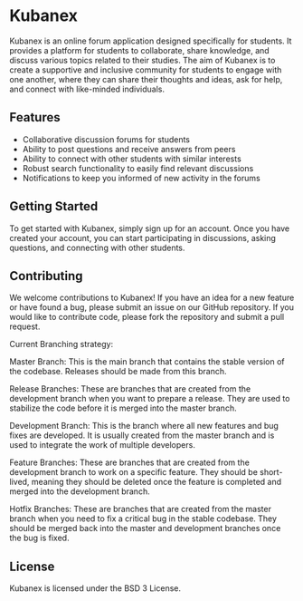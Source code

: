 # Kubanex

Kubanex is an online forum application designed specifically for students. It provides a platform for students to collaborate, share knowledge, and discuss various topics related to their studies. The aim of Kubanex is to create a supportive and inclusive community for students to engage with one another, where they can share their thoughts and ideas, ask for help, and connect with like-minded individuals.

## Features

- Collaborative discussion forums for students
- Ability to post questions and receive answers from peers
- Ability to connect with other students with similar interests
- Robust search functionality to easily find relevant discussions
- Notifications to keep you informed of new activity in the forums

## Getting Started

To get started with Kubanex, simply sign up for an account. Once you have created your account, you can start participating in discussions, asking questions, and connecting with other students.

## Contributing

We welcome contributions to Kubanex! If you have an idea for a new feature or have found a bug, please submit an issue on our GitHub repository. If you would like to contribute code, please fork the repository and submit a pull request.

Current Branching strategy:

Master Branch: This is the main branch that contains the stable version of the codebase. Releases should be made from this branch.

Release Branches: These are branches that are created from the development branch when you want to prepare a release. They are used to stabilize the code before it is merged into the master branch.

Development Branch: This is the branch where all new features and bug fixes are developed. It is usually created from the master branch and is used to integrate the work of multiple developers.

Feature Branches: These are branches that are created from the development branch to work on a specific feature. They should be short-lived, meaning they should be deleted once the feature is completed and merged into the development branch.

Hotfix Branches: These are branches that are created from the master branch when you need to fix a critical bug in the stable codebase. They should be merged back into the master and development branches once the bug is fixed.

## License

Kubanex is licensed under the BSD 3 License.
